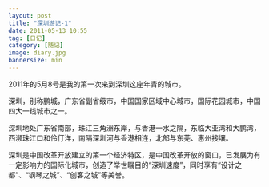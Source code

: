 ```yaml
---
layout: post
title: "深圳游记-1"
date: 2011-05-13 10:55
tag: [日记]
category: [随记]
image: diary.jpg
bannersize: min
---
```

2011年的5月8号是我的第一次来到深圳这座年青的城市。

深圳，别称鹏城，广东省副省级市，中国国家区域中心城市，国际花园城市，中国四大一线城市之一。

深圳地处广东省南部，珠江三角洲东岸，与香港一水之隔，东临大亚湾和大鹏湾，西濒珠江口和伶仃洋，南隔深圳河与香港相连，北部与东莞、惠州接壤。

深圳是中国改革开放建立的第一个经济特区，是中国改革开放的窗口，已发展为有一定影响力的国际化城市，创造了举世瞩目的“深圳速度”，同时享有“设计之都”、“钢琴之城”、“创客之城”等美誉。
